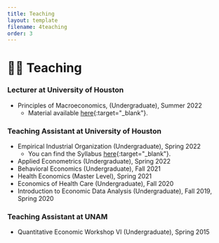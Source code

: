 ```yaml
---
title: Teaching
layout: template
filename: 4teaching
order: 3
--- 
```


# :woman_teacher: Teaching

### Lecturer at University of Houston
- Principles of Macroeconomics, (Undergraduate), Summer 2022
    - Material available [here](https://github.com/evaloaeza/Principles-Macro){:target="_blank"}.

### Teaching Assistant at University of Houston
- Empirical Industrial Organization (Undergraduate), Spring 2022
    - You can find the Syllabus [here]([https://github.com/evaloaeza/Principles-Macro](https://github.com/evaloaeza/Empirical-IO/blob/main/IO_szabo_%20syllabus_2022_updated.pdf)){:target="_blank"}.
- Applied Econometrics (Undergraduate), Spring 2022
- Behavioral Economics (Undergraduate), Fall 2021
- Health Economics (Master Level), Spring 2021
- Economics of Health Care (Undergraduate), Fall 2020
- Introduction to Economic Data Analysis (Undergraduate), Fall 2019, Spring 2020

### Teaching Assistant at UNAM
- Quantitative Economic Workshop VI (Undergraduate), Spring 2015

